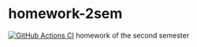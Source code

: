# homework-2sem
[![GitHub Actions CI](https://github.com/VanyaGlazunov/homework-2sem/tree/main/.github/workflows/ci.yml/badge.svg)](https://github.com/VanyaGlazunov/homework-2sem/tree/main/.github/workflows/ci.yml)
homework of the second semester

